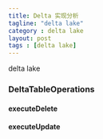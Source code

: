 ```yaml
---
title: Delta 实现分析
tagline: "delta lake"
category : delta lake
layout: post
tags : [delta lake]
---
```

delta lake 

### DeltaTableOperations

#### executeDelete

#### executeUpdate

